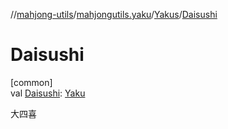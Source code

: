//[mahjong-utils](../../../index.md)/[mahjongutils.yaku](../index.md)/[Yakus](index.md)/[Daisushi](-daisushi.md)

# Daisushi

[common]\
val [Daisushi](-daisushi.md): [Yaku](../-yaku/index.md)

大四喜
